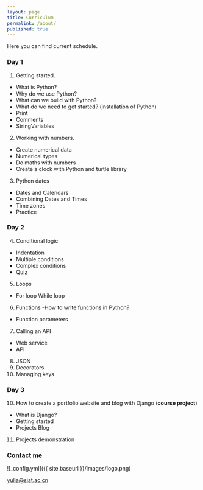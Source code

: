 ```yaml
---
layout: page
title: Curriculum
permalink: /about/
published: true
---
```

Here you can find current schedule.

### Day 1

1. Getting started.
- What is Python?
- Why do we use Python?
- What can we build with Python?
- What do we need to get started? (installation of Python)
- Print
- Comments
- StringVariables

2. Working with numbers.
- Create numerical data
- Numerical types
- Do maths with numbers
- Create a clock with Python and turtle library

3. Python dates
- Dates and Calendars
- Combining Dates and Times
- Time zones
- Practice

### Day 2

4. Conditional logic
- Indentation
- Multiple conditions
- Complex conditions
- Quiz

5. Loops
- For loop
While loop

6. Functions
-How to write functions in Python?
- Function parameters

7. Calling an API
- Web service
- API

8. JSON
9. Decorators
10. Managing keys

### Day 3

10. How to create a portfolio website and blog with Django (**course project**)
- What is Django?
- Getting started
- Projects
Blog

11. Projects demonstration


### Contact me

![_config.yml]({{ site.baseurl }}/images/logo.png)

[yulia@siat.ac.cn](mailto:yulia@siat.ac.cn)
